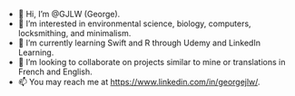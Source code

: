 - 👋 Hi, I’m @GJLW (George).
- 👀 I’m interested in environmental science, biology, computers, locksmithing, and minimalism. 
- 🌱 I’m currently learning Swift and R through Udemy and LinkedIn Learning. 
- 💞️ I’m looking to collaborate on projects similar to mine or translations in French and English. 
- 📫 You may reach me at https://www.linkedin.com/in/georgejlw/. 

<!---
GJLW/GJLW is a ✨ special ✨ repository because its `README.md` (this file) appears on your GitHub profile.
You can click the Preview link to take a look at your changes.
--->
